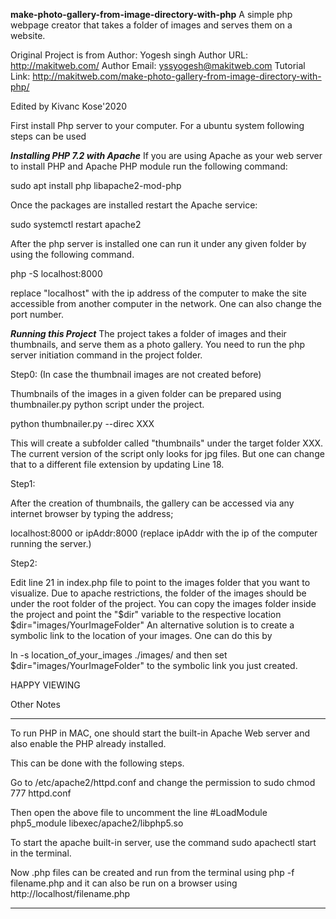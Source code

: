 **make-photo-gallery-from-image-directory-with-php**
A simple php webpage creator that takes a folder of images and serves them on a website. 

Original Project is from 
Author: Yogesh singh
Author URL: http://makitweb.com/
Author Email: yssyogesh@makitweb.com
Tutorial Link: http://makitweb.com/make-photo-gallery-from-image-directory-with-php/

Edited by Kivanc Kose'2020

First install Php server to your computer. For a ubuntu system following steps can be used

***Installing PHP 7.2 with Apache***
If you are using Apache as your web server to install PHP and Apache PHP module run the following command:

<html>
      <head>
        sudo apt install php libapache2-mod-php
      </head>
</html>

Once the packages are installed restart the Apache service:


<html>
      <head>
        sudo systemctl restart apache2
      </head>
</html>

After the php server is installed one can run it under any given folder by using the following command. 

<html>
      <head>
        php -S localhost:8000
      </head>
</html>

replace "localhost" with the ip address of the computer to make the site accessible from another computer in the network. One can also change the port number. 

***Running this Project***
The project takes a folder of images and their thumbnails, and serve them as a photo gallery. You need to run the php server initiation command in the project folder.

Step0: (In case the thumbnail images are not created before) 

Thumbnails of the images in a given folder can be prepared using thumbnailer.py python script under the project. 

<html>
      <head>
        python thumbnailer.py --direc XXX
      </head>
</html>

This will create a subfolder called "thumbnails" under the target folder XXX. The current version of the script only looks for jpg files. But one can change that to a different file extension by updating Line 18.

Step1: 

After the creation of thumbnails, the gallery can be accessed via any internet browser by typing the address;

localhost:8000 or ipAddr:8000 (replace ipAddr with the ip of the computer running the server.)

Step2:

Edit line 21 in index.php file to point to the images folder that you want to visualize. Due to apache restrictions, the folder of the images should be under the root folder of the project. You can copy the images folder inside the project and point the "$dir" variable to the respective location
$dir="images/YourImageFolder"
An alternative solution is to create a symbolic link to the location of your images. One can do this by
<html>
      <head>
        ln -s location_of_your_images ./images/
      </head>
</html>
and then set $dir="images/YourImageFolder" to the symbolic link you just created.


HAPPY VIEWING


Other Notes
*******
To run PHP in MAC, one should start the built-in Apache Web server and also enable the PHP already installed.

This can be done with the following steps.

Go to /etc/apache2/httpd.conf and change the permission to sudo chmod 777 httpd.conf

Then open the above file to uncomment the line #LoadModule php5_module libexec/apache2/libphp5.so

To start the apache built-in server, use the command sudo apachectl start in the terminal.

Now .php files can be created and run from the terminal using php -f filename.php and it can also be run on a browser using http://localhost/filename.php
*******
